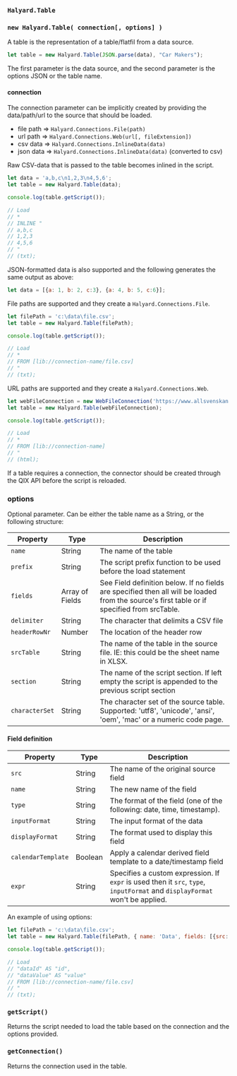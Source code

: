 ### `Halyard.Table`

### `new Halyard.Table( connection[, options] )`
A table is the representation of a table/flatfil from a data source.

```javascript
let table = new Halyard.Table(JSON.parse(data), "Car Makers");
```

The first parameter is the data source, and the second parameter is the options JSON or the table name.

#### connection
The connection parameter can be implicitly created by providing the data/path/url to the source that should be loaded.

- file path => `Halyard.Connections.File(path)`
- url path => `Halyard.Connections.Web(url[, fileExtension])`
- csv data => `Halyard.Connections.InlineData(data)`
- json data => `Halyard.Connections.InlineData(data)` (converted to csv)

Raw CSV-data that is passed to the table becomes inlined in the script.

```javascript
let data = 'a,b,c\n1,2,3\n4,5,6';
let table = new Halyard.Table(data);

console.log(table.getScript());

// Load
// *
// INLINE "
// a,b,c
// 1,2,3
// 4,5,6
// "
// (txt);
```

JSON-formatted data is also supported and the following generates the same output as above:

```javascript
let data = [{a: 1, b: 2, c:3}, {a: 4, b: 5, c:6}];
```

File paths are supported and they create a `Halyard.Connections.File`.

```javascript
let filePath = 'c:\data\file.csv';
let table = new Halyard.Table(filePath);

console.log(table.getScript());

// Load
// *
// FROM [lib://connection-name/file.csv]
// "
// (txt);
```

URL paths are supported and they create a `Halyard.Connections.Web`.

```javascript
let webFileConnection = new WebFileConnection('https://www.allsvenskan.se/tabell/');
let table = new Halyard.Table(webFileConnection);

console.log(table.getScript());

// Load
// *
// FROM [lib://connection-name]
// "
// (html);
```

If a table requires a connection, the connector should be created through the QIX API before the script is reloaded.

### options
Optional parameter. Can be either the table name as a String, or the following structure:

| Property | Type   | Description |
|----------|--------|-------------|
| `name` | String | The name of the table |
| `prefix` | String | The script prefix function to be used before the load statement |
| `fields` | Array of Fields | See Field definition below. If no fields are specified then all will be loaded from the source's first table or if specified from srcTable. |
| `delimiter` | String | The character that delimits a CSV file |
| `headerRowNr` | Number | The location of the header row |
| `srcTable` | String | The name of the table in the source file. IE: this could be the sheet name in XLSX. |
| `section` | String | The name of the script section. If left empty the script is appended to the previous script section |
| `characterSet` | String | The character set of the source table. Supported: 'utf8', 'unicode', 'ansi', 'oem', 'mac' or a numeric code page. |


#### Field definition

| Property | Type | Description |
|----------|------|-------------|
| `src` | String | The name of the original source field |
| `name` | String | The new name of the field |
| `type` | String | The format of the field (one of the following: date, time, timestamp). |
| `inputFormat` | String | The input format of the data |
| `displayFormat` | String | The format used to display this field |
| `calendarTemplate` | Boolean | Apply a calendar derived field template to a date/timestamp field |
| `expr` | String | Specifies a custom expression. If `expr` is used then it `src`, `type`, `inputFormat` and `displayFormat` won't be applied.

An example of using options:

```javascript
let filePath = 'c:\data\file.csv';
let table = new Halyard.Table(filePath, { name: 'Data', fields: [{src: 'dataId', name: 'id'}, {src: 'dataValue', name: 'value'}]});

console.log(table.getScript());

// Load
// "dataId" AS "id",
// "dataValue" AS "value"
// FROM [lib://connection-name/file.csv]
// "
// (txt);
```

### `getScript()`

Returns the script needed to load the table based on the connection and the options provided.

### `getConnection()`

Returns the connection used in the table.

